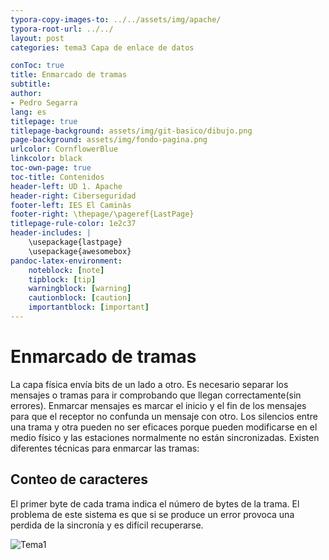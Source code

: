 ```yaml
---
typora-copy-images-to: ../../assets/img/apache/
typora-root-url: ../../
layout: post
categories: tema3 Capa de enlace de datos

conToc: true
title: Enmarcado de tramas
subtitle: 
author:
- Pedro Segarra
lang: es
titlepage: true
titlepage-background: assets/img/git-basico/dibujo.png
page-background: assets/img/fondo-pagina.png
urlcolor: CornflowerBlue
linkcolor: black
toc-own-page: true
toc-title: Contenidos
header-left: UD 1. Apache
header-right: Ciberseguridad
footer-left: IES El Caminàs
footer-right: \thepage/\pageref{LastPage}
titlepage-rule-color: 1e2c37
header-includes: |
    \usepackage{lastpage} 
    \usepackage{awesomebox}
pandoc-latex-environment:
    noteblock: [note]
    tipblock: [tip]
    warningblock: [warning]
    cautionblock: [caution]
    importantblock: [important]
---
```


# Enmarcado de tramas

La capa física envía bits de un lado a otro. Es necesario separar los mensajes o tramas para ir comprobando que llegan correctamente(sin errores). Enmarcar mensajes es marcar el inicio y el fin de los mensajes para que el receptor no confunda un mensaje con otro. Los silencios entre una trama y otra pueden no ser eficaces porque pueden modificarse en el medio físico y las estaciones normalmente no están sincronizadas.
Existen diferentes técnicas para enmarcar las tramas:

## Conteo de caracteres

El primer byte de cada trama indica el número de bytes de la trama. El problema de este sistema es que si se produce un error provoca una perdida de la sincronía y es difícil recuperarse.

![Tema1](/PAX/assets/tema4_1.png)